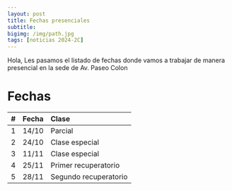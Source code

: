 ```yaml
---
layout: post
title: Fechas presenciales
subtitle:  
bigimg: /img/path.jpg
tags: [noticias 2024-2C]
---
```


Hola,
Les pasamos el listado de fechas donde vamos a trabajar de manera presencial en la sede de Av. Paseo Colon

# Fechas 

| #  | Fecha  | Clase  |
|:--:|:------:|:------|
| 1  | 14/10   | Parcial |
| 2  | 24/10   | Clase especial |
| 3  | 11/11   | Clase especial |
| 4  | 25/11   | Primer recuperatorio |
| 5  | 28/11   | Segundo recuperatorio |